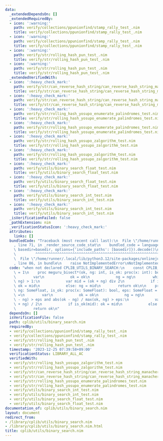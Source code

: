 ```yaml
---
data:
  _extendedDependsOn: []
  _extendedRequiredBy:
  - icon: ':warning:'
    path: verify/collections/ppunionfind/stamp_rally_test_.nim
    title: verify/collections/ppunionfind/stamp_rally_test_.nim
  - icon: ':warning:'
    path: verify/collections/ppunionfind/stamp_rally_test_.nim
    title: verify/collections/ppunionfind/stamp_rally_test_.nim
  - icon: ':warning:'
    path: verify/str/rolling_hash_pun_test_.nim
    title: verify/str/rolling_hash_pun_test_.nim
  - icon: ':warning:'
    path: verify/str/rolling_hash_pun_test_.nim
    title: verify/str/rolling_hash_pun_test_.nim
  _extendedVerifiedWith:
  - icon: ':heavy_check_mark:'
    path: verify/str/can_reverse_hash_string/can_reverse_hash_string_manacher_test.nim
    title: verify/str/can_reverse_hash_string/can_reverse_hash_string_manacher_test.nim
  - icon: ':heavy_check_mark:'
    path: verify/str/can_reverse_hash_string/can_reverse_hash_string_manacher_test.nim
    title: verify/str/can_reverse_hash_string/can_reverse_hash_string_manacher_test.nim
  - icon: ':heavy_check_mark:'
    path: verify/str/rolling_hash_yosupo_enumerate_palindromes_test.nim
    title: verify/str/rolling_hash_yosupo_enumerate_palindromes_test.nim
  - icon: ':heavy_check_mark:'
    path: verify/str/rolling_hash_yosupo_enumerate_palindromes_test.nim
    title: verify/str/rolling_hash_yosupo_enumerate_palindromes_test.nim
  - icon: ':heavy_check_mark:'
    path: verify/str/rolling_hash_yosupo_zalgorithm_test.nim
    title: verify/str/rolling_hash_yosupo_zalgorithm_test.nim
  - icon: ':heavy_check_mark:'
    path: verify/str/rolling_hash_yosupo_zalgorithm_test.nim
    title: verify/str/rolling_hash_yosupo_zalgorithm_test.nim
  - icon: ':heavy_check_mark:'
    path: verify/utils/binary_search_float_test.nim
    title: verify/utils/binary_search_float_test.nim
  - icon: ':heavy_check_mark:'
    path: verify/utils/binary_search_float_test.nim
    title: verify/utils/binary_search_float_test.nim
  - icon: ':heavy_check_mark:'
    path: verify/utils/binary_search_int_test.nim
    title: verify/utils/binary_search_int_test.nim
  - icon: ':heavy_check_mark:'
    path: verify/utils/binary_search_int_test.nim
    title: verify/utils/binary_search_int_test.nim
  _isVerificationFailed: false
  _pathExtension: nim
  _verificationStatusIcon: ':heavy_check_mark:'
  attributes:
    links: []
  bundledCode: "Traceback (most recent call last):\n  File \"/home/runner/.local/lib/python3.12/site-packages/onlinejudge_verify/documentation/build.py\"\
    , line 71, in _render_source_code_stat\n    bundled_code = language.bundle(stat.path,\
    \ basedir=basedir, options={'include_paths': [basedir]}).decode()\n          \
    \         ^^^^^^^^^^^^^^^^^^^^^^^^^^^^^^^^^^^^^^^^^^^^^^^^^^^^^^^^^^^^^^^^^^^^^^^^^^^^^^^^^\n\
    \  File \"/home/runner/.local/lib/python3.12/site-packages/onlinejudge_verify/languages/nim.py\"\
    , line 86, in bundle\n    raise NotImplementedError\nNotImplementedError\n"
  code: "when not declared CPLIB_UTILS_BINARY_SEARCH:\n    const CPLIB_UTILS_BINARY_SEARCH*\
    \ = 1\n    proc meguru_bisect*(ok, ng: int, is_ok: proc(x: int): bool): int =\n\
    \        var\n            ok = ok\n            ng = ng\n        while abs(ok -\
    \ ng) > 1:\n            var mid = (ok + ng) div 2\n            if is_ok(mid):\
    \ ok = mid\n            else: ng = mid\n        return ok\n\n    proc meguru_bisect*(ok,\
    \ ng: SomeFloat, is_ok: proc(x: SomeFloat): bool, eps: SomeFloat = 1e-10): SomeFloat\
    \ =\n        var\n            ok = ok\n            ng = ng\n        while abs(ok\
    \ - ng) > eps and abs(ok - ng) / max(ok, ng) > eps:\n            var mid = (ok\
    \ + ng) / 2\n            if is_ok(mid): ok = mid\n            else: ng = mid\n\
    \        return ok\n"
  dependsOn: []
  isVerificationFile: false
  path: cplib/utils/binary_search.nim
  requiredBy:
  - verify/collections/ppunionfind/stamp_rally_test_.nim
  - verify/collections/ppunionfind/stamp_rally_test_.nim
  - verify/str/rolling_hash_pun_test_.nim
  - verify/str/rolling_hash_pun_test_.nim
  timestamp: '2023-12-25 07:39:58+09:00'
  verificationStatus: LIBRARY_ALL_AC
  verifiedWith:
  - verify/str/rolling_hash_yosupo_zalgorithm_test.nim
  - verify/str/rolling_hash_yosupo_zalgorithm_test.nim
  - verify/str/can_reverse_hash_string/can_reverse_hash_string_manacher_test.nim
  - verify/str/can_reverse_hash_string/can_reverse_hash_string_manacher_test.nim
  - verify/str/rolling_hash_yosupo_enumerate_palindromes_test.nim
  - verify/str/rolling_hash_yosupo_enumerate_palindromes_test.nim
  - verify/utils/binary_search_int_test.nim
  - verify/utils/binary_search_int_test.nim
  - verify/utils/binary_search_float_test.nim
  - verify/utils/binary_search_float_test.nim
documentation_of: cplib/utils/binary_search.nim
layout: document
redirect_from:
- /library/cplib/utils/binary_search.nim
- /library/cplib/utils/binary_search.nim.html
title: cplib/utils/binary_search.nim
---
```

